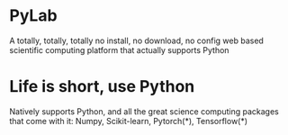 # PyLab
A totally, totally, totally no install, no download, no config web based scientific computing platform that actually supports Python 

# Life is short, use Python
Natively supports Python, and all the great science computing packages that come with it: Numpy, Scikit-learn, Pytorch(\*), Tensorflow(\*) 
